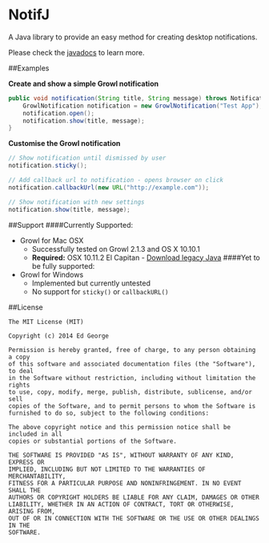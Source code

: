 NotifJ
=======

A Java library to provide an easy method for creating desktop notifications.

Please check the [javadocs](http://ed-george.github.io/NotifJ/apidoc/index.html) to learn more.

##Examples

**Create and show a simple Growl notification**

```java
public void notification(String title, String message) throws NotificationException{
	GrowlNotification notification = new GrowlNotification("Test App");
	notification.open();
	notification.show(title, message);
}
```
**Customise the Growl notification**

```java
// Show notification until dismissed by user
notification.sticky();

// Add callback url to notification - opens browser on click
notification.callbackUrl(new URL("http://example.com"));

// Show notification with new settings
notification.show(title, message);
```

##Support
####Currently Supported:
+ Growl for Mac OSX
  + Successfully tested on Growl 2.1.3 and OS X 10.10.1
  + **Required:** OSX 10.11.2 El Capitan - [Download legacy Java](https://support.apple.com/kb/DL1572?locale=en_US)
####Yet to be fully supported:
+ Growl for Windows
  + Implemented but currently untested
  + No support for `sticky()` or `callbackURL()`
 

##License 
```
The MIT License (MIT)

Copyright (c) 2014 Ed George

Permission is hereby granted, free of charge, to any person obtaining a copy
of this software and associated documentation files (the "Software"), to deal
in the Software without restriction, including without limitation the rights
to use, copy, modify, merge, publish, distribute, sublicense, and/or sell
copies of the Software, and to permit persons to whom the Software is
furnished to do so, subject to the following conditions:

The above copyright notice and this permission notice shall be included in all
copies or substantial portions of the Software.

THE SOFTWARE IS PROVIDED "AS IS", WITHOUT WARRANTY OF ANY KIND, EXPRESS OR
IMPLIED, INCLUDING BUT NOT LIMITED TO THE WARRANTIES OF MERCHANTABILITY,
FITNESS FOR A PARTICULAR PURPOSE AND NONINFRINGEMENT. IN NO EVENT SHALL THE
AUTHORS OR COPYRIGHT HOLDERS BE LIABLE FOR ANY CLAIM, DAMAGES OR OTHER
LIABILITY, WHETHER IN AN ACTION OF CONTRACT, TORT OR OTHERWISE, ARISING FROM,
OUT OF OR IN CONNECTION WITH THE SOFTWARE OR THE USE OR OTHER DEALINGS IN THE
SOFTWARE.

```
